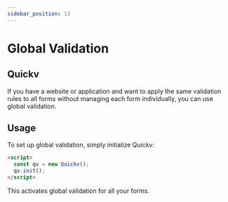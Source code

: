 ```yaml
---
sidebar_position: 13
---
```

# Global Validation

## Quickv

If you have a website or application and want to apply the same validation rules to all forms without managing each form individually, you can use global validation.

## Usage

To set up global validation, simply initialize Quickv:

```html
<script>
  const qv = new Quickv();
  qv.init();
</script>
```

This activates global validation for all your forms.